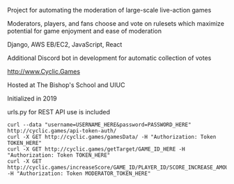 Project for automating the moderation of large-scale live-action games

Moderators, players, and fans choose and vote on rulesets which maximize potential for game enjoyment and ease of moderation

Django, AWS EB/EC2, JavaScript, React

Additional Discord bot in development for automatic collection of votes

http://www.Cyclic.Games

Hosted at The Bishop's School and UIUC

Initialized in 2019

urls.py for REST API use is included

```
curl --data "username=USERNAME_HERE&password=PASSWORD_HERE" http://cyclic.games/api-token-auth/
curl -X GET http://cyclic.games/gamesData/ -H "Authorization: Token TOKEN_HERE"
curl -X GET http://cyclic.games/getTarget/GAME_ID_HERE -H "Authorization: Token TOKEN_HERE"
curl -X GET http://cyclic.games/increaseScore/GAME_ID/PLAYER_ID/SCORE_INCREASE_AMOUNT -H "Authorization: Token MODERATOR_TOKEN_HERE"
```
